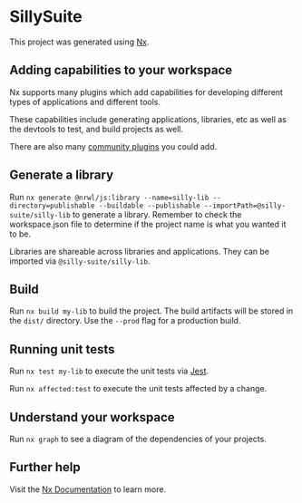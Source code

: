 # SillySuite

This project was generated using [Nx](https://nx.dev).

## Adding capabilities to your workspace

Nx supports many plugins which add capabilities for developing different types of applications and different tools.

These capabilities include generating applications, libraries, etc as well as the devtools to test, and build projects as well.

There are also many [community plugins](https://nx.dev/community) you could add.

## Generate a library

Run `nx generate @nrwl/js:library --name=silly-lib --directory=publishable --buildable --publishable --importPath=@silly-suite/silly-lib` to generate a library. Remember to check the workspace.json file to determine if the project name is what you wanted it to be.

Libraries are shareable across libraries and applications. They can be imported via `@silly-suite/silly-lib`.

## Build

Run `nx build my-lib` to build the project. The build artifacts will be stored in the `dist/` directory. Use the `--prod` flag for a production build.

## Running unit tests

Run `nx test my-lib` to execute the unit tests via [Jest](https://jestjs.io).

Run `nx affected:test` to execute the unit tests affected by a change.

## Understand your workspace

Run `nx graph` to see a diagram of the dependencies of your projects.

## Further help

Visit the [Nx Documentation](https://nx.dev) to learn more.
